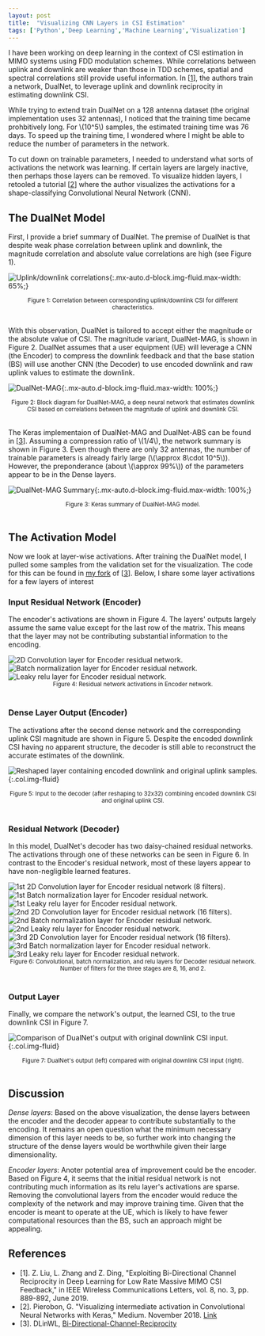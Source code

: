 ```yaml
---
layout: post
title:  "Visualizing CNN Layers in CSI Estimation"
tags: ['Python','Deep Learning','Machine Learning','Visualization']
---
```


I have been working on deep learning in the context of CSI estimation in MIMO systems using FDD modulation schemes. While correlations between uplink and downlink are weaker than those in TDD schemes, spatial and spectral correlations still provide useful information. In [[1](#r1)], the authors train a network, DualNet, to leverage uplink and downlink reciprocity in estimating downlink CSI.

While trying to extend train DualNet on a 128 antenna dataset (the original implementation uses 32 antennas), I noticed that the training time became prohbitively long. For \\(10^5\\) samples, the estimated training time was 76 days. To speed up the training time, I wondered where I might be able to reduce the number of parameters in the network.

To cut down on trainable parameters, I needed to understand what sorts of activations the network was learning. If certain layers are largely inactive, then perhaps those layers can be removed. To visualize hidden layers, I retooled a tutorial [[2](#r2)] where the author visualizes the activations for a shape-classifying Convolutional Neural Network (CNN).

## The DualNet Model

First, I provide a brief summary of DualNet. The premise of DualNet is that despite weak phase correlation between uplink and downlink, the magnitude correlation and absolute value correlations are high (see Figure 1).

![Uplink/downlink correlations][corr]{:.mx-auto.d-block.img-fluid.max-width: 65%;}

<center>
<small>Figure 1: Correlation between corresponding uplink/downlink CSI for different characteristics.</small></center><br>

With this observation, DualNet is tailored to accept either the magnitude or the absolute value of CSI. The magnitude variant, DualNet-MAG, is shown in Figure 2. DualNet assumes that a user equipment (UE) will leverage a CNN (the Encoder) to compress the downlink feedback and that the base station (BS) will use another CNN (the Decoder) to use encoded downlink and raw uplink values to estimate the downlink.

![DualNet-MAG][dualnetmag]{:.mx-auto.d-block.img-fluid.max-width: 100%;}

<center>
<small>Figure 2: Block diagram for DualNet-MAG, a deep neural network that estimates downlink CSI based on correlations between the magnitude of uplink and downlink CSI.</small></center><br>

The Keras implementaion of DualNet-MAG and DualNet-ABS can be found in [[3](#r3)]. Assuming a compression ratio of \\(1/4\\), the network summary is shown in Figure 3. Even though there are only 32 antennas, the number of trainable parameters is already fairly large (\\(\approx 8\cdot 10^5\\)). However, the preponderance (about \\(\approx 99%\\)) of the parameters appear to be in the Dense layers.

![DualNet-MAG Summary][summary]{:.mx-auto.d-block.img-fluid.max-width: 100%;}

<center>
<small>Figure 3: Keras summary of DualNet-MAG model.</small></center><br>

## The Activation Model

Now we look at layer-wise activations. After training the DualNet model, I pulled some samples from the validation set for the visualization. The code for this can be found in [my fork](https://github.com/mdelrosa/Bi-Directional-Channel-Reciprocity/blob/master/viz/visualize_activations.ipynb) of [[3](r3)]. Below, I share some layer activations for a few layers of interest

### Input Residual Network (Encoder)

The encoder's activations are shown in Figure 4. The layers' outputs largely assume the same value except for the last row of the matrix. This means that the layer may not be contributing substantial information to the encoding.

<!-- Image snippet -->

<div class='container'>
    <div class='row justify-content-md-center max-width: 100%'>
        <div>
            <img src="/images/blog/2019/09/05/res1/conv2d_1.png" class="col img-fluid" alt='2D Convolution layer for Encoder residual network.' />
        </div>
        <div>
            <img src="/images/blog/2019/09/05/res1/batch_normalization_1.png" class="col img-fluid" alt='Batch normalization layer for Encoder residual network.' />
        </div>
        <div>
            <img src="/images/blog/2019/09/05/res1/leaky_re_lu_1.png" class="col img-fluid" alt='Leaky relu layer for Encoder residual network.' />
        </div>
    </div>
</div>

<center>
<small>Figure 4: Residual network activations in Encoder network.</small></center><br>

### Dense Layer Output (Encoder)

The activations after the second dense network and the corresponding uplink CSI magnitude are shown in Figure 5. Despite the encoded downlink CSI having no apparent structure, the decoder is still able to reconstruct the accurate estimates of the downlink.

![Reshaped layer containing encoded downlink and original uplink samples.][dense]{:.col.img-fluid}

<!-- ![2D Convolution layer for Encoder residual network.][conv1]{:.col.img-fluid}
![Batch norm layer for Encoder residual network.][batch1]{:.col.img-fluid}
![Relu layer for Encoder residual network.][relu1]{:.col.img-fluid} -->

<center>
<small>Figure 5: Input to the decoder (after reshaping to 32x32) combining encoded downlink CSI and original uplink CSI.</small></center><br>

### Residual Network (Decoder)

In this model, DualNet's decoder has two daisy-chained residual networks. The activations through one of these networks can be seen in Figure 6. In contrast to the Encoder's residual network, most of these layers appear to have non-negligible learned features.

<div class='container'>
    <div class='row justify-content-md-center max-width: 100%'>
        <div>
            <img src="/images/blog/2019/09/05/res2/conv2d_2.png" class="col img-fluid" alt='1st 2D Convolution layer for Encoder residual network (8 filters).' />
        </div>
        <div>
            <img src="/images/blog/2019/09/05/res2/batch_normalization_2.png" class="col img-fluid" alt='1st Batch normalization layer for Encoder residual network.' />
        </div>
        <div>
            <img src="/images/blog/2019/09/05/res2/leaky_re_lu_2.png" class="col img-fluid" alt='1st Leaky relu layer for Encoder residual network.' />
        </div>
            <div>
            <img src="/images/blog/2019/09/05/res2/conv2d_3.png" class="col img-fluid" alt='2nd 2D Convolution layer for Encoder residual network (16 filters).' />
        </div>
        <div>
            <img src="/images/blog/2019/09/05/res2/batch_normalization_3.png" class="col img-fluid" alt='2nd Batch normalization layer for Encoder residual network.' />
        </div>
        <div>
            <img src="/images/blog/2019/09/05/res2/leaky_re_lu_3.png" class="col img-fluid" alt='2nd Leaky relu layer for Encoder residual network.' />
        </div>
        <div>
            <img src="/images/blog/2019/09/05/res2/conv2d_4.png" class="col img-fluid" alt='3rd 2D Convolution layer for Encoder residual network (16 filters).' />
        </div>
        <div>
            <img src="/images/blog/2019/09/05/res2/batch_normalization_4.png" class="col img-fluid" alt='3rd Batch normalization layer for Encoder residual network.' />
        </div>
        <div>
            <img src="/images/blog/2019/09/05/res2/leaky_re_lu_4.png" class="col img-fluid" alt='3rd Leaky relu layer for Encoder residual network.' />
        </div>
    </div>
</div>

<center>
<small>Figure 6: Convolutional, batch normalization, and relu layers for Decoder residual network. Number of filters for the three stages are 8, 16, and 2.</small></center><br>

### Output Layer

Finally, we compare the network's output, the learned CSI, to the true downlink CSI in Figure 7.

![Comparison of DualNet's output with original downlink CSI input.][compare]{:.col.img-fluid}
<center>
<small>Figure 7: DualNet's output (left) compared with original downlink CSI input (right).</small></center><br>

## Discussion

*Dense layers*: Based on the above visualization, the dense layers between the encoder and the decoder appear to contribute substantially to the encoding. It remains an open question what the minimum necessary dimension of this layer needs to be, so further work into changing the structure of the dense layers would be worthwhile given their large dimensionality.

*Encoder layers*: Anoter potential area of improvement could be the encoder. Based on Figure 4, it seems that the initial residual network is not contributing much information as its relu layer's activations are sparse. Removing the convolutional layers from the encoder would reduce the complexity of the network and may improve training time. Given that the encoder is meant to operate at the UE, which is likely to have fewer computational resources than the BS, such an approach might be appealing.

## References

- <a name='r1'>[1]</a>. Z. Liu, L. Zhang and Z. Ding, "Exploiting Bi-Directional Channel Reciprocity in Deep Learning for Low Rate Massive MIMO CSI Feedback," in IEEE Wireless Communications Letters, vol. 8, no. 3, pp. 889-892, June 2019.
- <a name='r2'>[2]</a>. Pierobon, G. "Visualizing intermediate activation in Convolutional Neural Networks with Keras," Medium. November 2018. [Link](https://towardsdatascience.com/visualizing-intermediate-activation-in-convolutional-neural-networks-with-keras-260b36d60d0)
- <a name='r3'>[3]</a>. DLinWL, [Bi-Directional-Channel-Reciprocity](https://github.com/DLinWL/Bi-Directional-Channel-Reciprocity)

[corr]: /images/blog/2019/09/05/corr.png
[dualnetmag]: /images/blog/2019/09/05/dualnetmag.png
[summary]: /images/blog/2019/09/05/summary.png
[conv1]: /images/blog/2019/09/05/res1/conv2d_1.png
[batch1]: /images/blog/2019/09/05/res1/batch_normalization_1.png
[relu1]: /images/blog/2019/09/05/res1/leaky_re_lu_1.png
[dense]: /images/blog/2019/09/05/dense/reshape_3.png
[conv2]: /images/blog/2019/09/05/res2/conv2d_2.png
[batch2]: /images/blog/2019/09/05/res2/batch_normalization_2.png
[relu2]: /images/blog/2019/09/05/res2/leaky_re_lu_2.png
[conv3]: /images/blog/2019/09/05/res2/conv2d_3.png
[batch3]: /images/blog/2019/09/05/res2/batch_normalization_3.png
[relu3]: /images/blog/2019/09/05/res2/leaky_re_lu_3.png
[conv4]: /images/blog/2019/09/05/res2/conv2d_4.png
[batch4]: /images/blog/2019/09/05/res2/batch_normalization_4.png
[relu4]: /images/blog/2019/09/05/res2/leaky_re_lu_4.png
[compare]: /images/blog/2019/09/05/compare.png